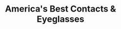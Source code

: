 ---
title: "America's Best Contacts & Eyeglasses"
url: /houston/americas-best-contacts-und-eyeglasses/
shop: Optiker
---